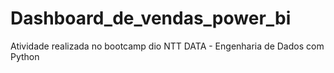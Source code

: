 # Dashboard_de_vendas_power_bi
Atividade realizada no bootcamp dio NTT DATA - Engenharia de Dados com Python
